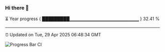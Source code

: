 ### Hi there 👋

⏳ Year progress { █████████▁▁▁▁▁▁▁▁▁▁▁▁▁▁▁▁▁▁▁▁▁ } 32.41 %

---

⏰ Updated on Tue, 29 Apr 2025 06:48:34 GMT

![Progress Bar CI](https://github.com/IshwaranRudhara/GIT-ACTION/workflows/Progress%20Bar%20CI/badge.svg)
